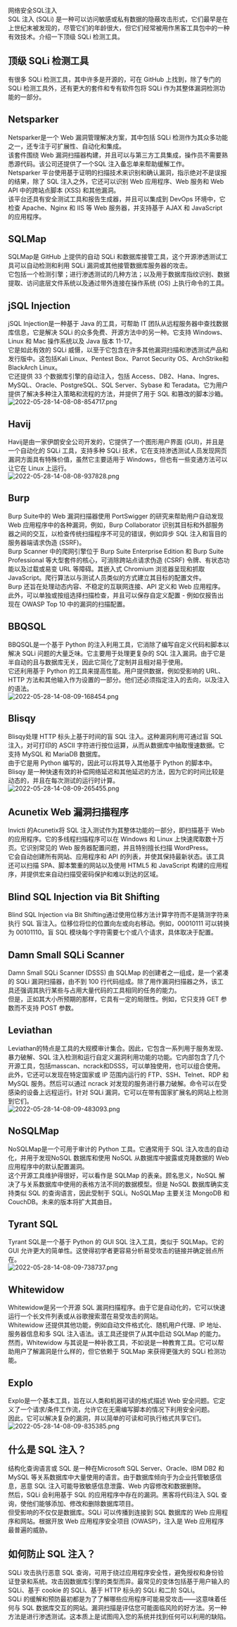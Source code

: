 网络安全SQL注入<br />SQL 注入 (SQLi) 是一种可以访问敏感或私有数据的隐蔽攻击形式，它们最早是在上世纪末被发现的，尽管它们的年龄很大，但它们经常被用作黑客工具包中的一种有效技术。介绍一下顶级 SQLi 检测工具。
<a name="MgvUL"></a>
## 顶级 SQLi 检测工具
有很多 SQLi 检测工具，其中许多是开源的，可在 GitHub 上找到，除了专门的 SQLi 检测工具外，还有更大的套件和专有软件包将 SQLi 作为其整体漏洞检测功能的一部分。
<a name="ZkIBz"></a>
## Netsparker
Netsparker是一个 Web 漏洞管理解决方案，其中包括 SQLi 检测作为其众多功能之一，还专注于可扩展性、自动化和集成。<br />该套件围绕 Web 漏洞扫描器构建，并且可以与第三方工具集成，操作员不需要熟悉源代码。该公司还提供了一个SQL 注入备忘单来帮助缓解工作。<br />Netsparker 平台使用基于证明的扫描技术来识别和确认漏洞，指示绝对不是误报的结果，除了 SQL 注入之外，它还可以识别 Web 应用程序、Web 服务和 Web API 中的跨站点脚本 (XSS) 和其他漏洞。<br />该平台还具有安全测试工具和报告生成器，并且可以集成到 DevOps 环境中，它检查 Apache、Nginx 和 IIS 等 Web 服务器，并支持基于 AJAX 和 JavaScript 的应用程序。
<a name="PBaKS"></a>
## SQLMap
SQLMap是 GitHub 上提供的自动 SQLi 和数据库接管工具，这个开源渗透测试工具可以自动检测和利用 SQLi 漏洞或其他接管数据库服务器的攻击。<br />它包括一个检测引擎；进行渗透测试的几种方法；以及用于数据库指纹识别、数据提取、访问底层文件系统以及通过带外连接在操作系统 (OS) 上执行命令的工具。
<a name="sf9a1"></a>
## jSQL Injection
jSQL Injection是一种基于 Java 的工具，可帮助 IT 团队从远程服务器中查找数据库信息，它是解决 SQLi 的众多免费、开源方法中的另一种。它支持 Windows、Linux 和 Mac 操作系统以及 Java 版本 11-17。<br />它是如此有效的 SQLi 威慑，以至于它包含在许多其他漏洞扫描和渗透测试产品和发行版中。这包括Kali Linux、Pentest Box、Parrot Security OS、ArchStrike和BlackArch Linux。<br />它还提供 33 个数据库引擎的自动注入，包括 Access、DB2、Hana、Ingres、MySQL、Oracle、PostgreSQL、SQL Server、Sybase 和 Teradata。它为用户提供了解决多种注入策略和流程的方法，并提供了用于 SQL 和篡改的脚本沙箱。<br />![2022-05-28-14-08-08-854717.png](https://cdn.nlark.com/yuque/0/2022/png/396745/1653718391538-66db03a4-d59f-4dc8-977a-227c20188caf.png#clientId=uaacab689-7dde-4&from=ui&id=u3c37b386&originHeight=522&originWidth=696&originalType=binary&ratio=1&rotation=0&showTitle=false&size=1092303&status=done&style=shadow&taskId=uba6dd076-2d2b-4469-abaf-55728faee45&title=)
<a name="afBt8"></a>
## Havij
Havij是由一家伊朗安全公司开发的，它提供了一个图形用户界面 (GUI)，并且是一个自动化的 SQLi 工具，支持多种 SQLi 技术，它在支持渗透测试人员发现网页漏洞方面具有特殊价值，虽然它主要适用于 Windows，但也有一些变通方法可以让它在 Linux 上运行。<br />![2022-05-28-14-08-08-937828.png](https://cdn.nlark.com/yuque/0/2022/png/396745/1653718400510-b3fd279f-580e-4066-b353-bf95b36b064f.png#clientId=uaacab689-7dde-4&from=ui&id=udbe6237b&originHeight=727&originWidth=664&originalType=binary&ratio=1&rotation=0&showTitle=false&size=1451327&status=done&style=shadow&taskId=u44f26471-09b6-471c-8659-7a96290f95b&title=)
<a name="RcJD9"></a>
## Burp
Burp Suite中的 Web 漏洞扫描器使用 PortSwigger 的研究来帮助用户自动发现 Web 应用程序中的各种漏洞，例如，Burp Collaborator 识别其目标和外部服务器之间的交互，以检查传统扫描程序不可见的错误，例如异步 SQL 注入和盲目的服务器端请求伪造 (SSRF)。<br />Burp Scanner 中的爬网引擎位于 Burp Suite Enterprise Edition 和 Burp Suite Professional 等大型套件的核心，可消除跨站点请求伪造 (CSRF) 令牌、有状态功能以及过载或易变 URL 等障碍。其嵌入式 Chromium 浏览器呈现和抓取 JavaScript。爬行算法以与测试人员类似的方式建立其目标的配置文件。<br />Burp 还旨在处理动态内容、不稳定的互联网连接、API 定义和 Web 应用程序。此外，可以单独或按组选择扫描检查，并且可以保存自定义配置 - 例如仅报告出现在 OWASP Top 10 中的漏洞的扫描配置。
<a name="DDdGh"></a>
## BBQSQL
BBQSQL是一个基于 Python 的注入利用工具，它消除了编写自定义代码和脚本以解决 SQLi 问题的大量乏味。它主要用于处理更复杂的 SQL 注入漏洞。由于它是半自动的且与数据库无关，因此它简化了定制并且相对易于使用。<br />它还利用基于 Python 的工具来提高性能。用户提供数据，例如受影响的 URL、HTTP 方法和其他输入作为设置的一部分。他们还必须指定注入的去向，以及注入的语法。<br />![2022-05-28-14-08-09-168454.png](https://cdn.nlark.com/yuque/0/2022/png/396745/1653718419961-938ce62d-e8e2-41cf-af75-880c805ec7dc.png#clientId=uaacab689-7dde-4&from=ui&id=ub7da2bdd&originHeight=596&originWidth=1024&originalType=binary&ratio=1&rotation=0&showTitle=false&size=1834543&status=done&style=shadow&taskId=u90027cb4-f492-4d70-8e14-f9d186917a4&title=)
<a name="J1lK2"></a>
## Blisqy
Blisqy处理 HTTP 标头上基于时间的盲 SQL 注入。这种漏洞利用可通过盲 SQL 注入，对可打印的 ASCII 字符进行按位运算，从而从数据库中抽取慢速数据。它支持 MySQL 和 MariaDB 数据库。<br />由于它是用 Python 编写的，因此可以将其导入其他基于 Python 的脚本中。Blisqy 是一种快速有效的补偿网络延迟和其他延迟的方法，因为它的时间比较是动态的，并且在每次测试的运行时计算。<br />![2022-05-28-14-08-09-265455.png](https://cdn.nlark.com/yuque/0/2022/png/396745/1653718419887-b0fff117-e2b2-4d29-a5ec-0acd582f11be.png#clientId=uaacab689-7dde-4&from=ui&id=T95r9&originHeight=654&originWidth=696&originalType=binary&ratio=1&rotation=0&showTitle=false&size=1368487&status=done&style=shadow&taskId=u06291fa4-fa32-4668-a358-9e9502edb8e&title=)
<a name="eAijC"></a>
## Acunetix Web 漏洞扫描程序
Invicti 的Acunetix将 SQL 注入测试作为其整体功能的一部分，即扫描基于 Web 的应用程序。它的多线程扫描程序可以在 Windows 和 Linux 上快速爬取数十万页。它识别常见的 Web 服务器配置问题，并且特别擅长扫描 WordPress。<br />它会自动创建所有网站、应用程序和 API 的列表，并使其保持最新状态。该工具还可以扫描 SPA、脚本繁重的网站以及使用 HTML5 和 JavaScript 构建的应用程序，并提供宏来自动扫描受密码保护和难以到达的区域。
<a name="SJ8xC"></a>
## Blind SQL Injection via Bit Shifting
Blind SQL Injection via Bit Shifting通过使用位移方法计算字符而不是猜测字符来执行 SQL 盲注入。位移位将位的位置向左或向右移动。例如，00010111 可以转换为 00101110。盲 SQL 模块每个字符需要七个或八个请求，具体取决于配置。
<a name="lY2qi"></a>
## Damn Small SQLi Scanner
Damn Small SQLi Scanner (DSSS) 由 SQLMap 的创建者之一组成，是一个紧凑的 SQLi 漏洞扫描器，由不到 100 行代码组成。除了用作漏洞扫描器之外，该工具还强调其执行某些与占用大量代码的工具相同的任务的能力。<br />但是，正如其大小所预期的那样，它具有一定的局限性。例如，它只支持 GET 参数而不支持 POST 参数。
<a name="Yi8Oe"></a>
## Leviathan
Leviathan的特点是工具的大规模审计集合。因此，它包含一系列用于服务发现、暴力破解、SQL 注入检测和运行自定义漏洞利用功能的功能。它内部包含了几个开源工具，包括masscan、ncrack和DSSS，可以单独使用，也可以组合使用。<br />此外，它还可以发现在特定国家或 IP 范围内运行的 FTP、SSH、Telnet、RDP 和 MySQL 服务。然后可以通过 ncrack 对发现的服务进行暴力破解。命令可以在受感染的设备上远程运行。针对 SQLi 漏洞，它可以在带有国家扩展名的网站上检测到它们。<br />![2022-05-28-14-08-09-483093.png](https://cdn.nlark.com/yuque/0/2022/png/396745/1653718449690-99ac5ea6-c09b-4ea3-b8ef-62a4fd7b69af.png#clientId=uaacab689-7dde-4&from=ui&id=ue54584e3&originHeight=675&originWidth=696&originalType=binary&ratio=1&rotation=0&showTitle=false&size=1412438&status=done&style=shadow&taskId=u5bd01428-c5d6-44ee-b03c-48975e66ad7&title=)
<a name="B8tz6"></a>
## NoSQLMap
NoSQLMap是一个可用于审计的 Python 工具。它通常用于 SQL 注入攻击的自动化，并用于发现NoSQL 数据库和使用 NoSQL 从数据库中披露或克隆数据的 Web 应用程序中的默认配置漏洞。<br />这个开源工具维护得很好，可以看作是 SQLMap 的表亲。顾名思义，NoSQL 解决了与关系数据库中使用的表格方法不同的数据模型。但是 NoSQL 数据库确实支持类似 SQL 的查询语言，因此受制于 SQLi。NoSQLMap 主要关注 MongoDB 和 CouchDB。未来的版本将扩大其曲目。
<a name="HzckP"></a>
## Tyrant SQL
Tyrant SQL是一个基于 Python 的 GUI SQL 注入工具，类似于 SQLMap。它的 GUI 允许更大的简单性。这使得初学者更容易分析易受攻击的链接并确定弱点所在。<br />![2022-05-28-14-08-09-738737.png](https://cdn.nlark.com/yuque/0/2022/png/396745/1653718449644-0e2d7086-fedf-485d-92f8-e5e8dd0f5fd5.png#clientId=uaacab689-7dde-4&from=ui&id=xTWUg&originHeight=571&originWidth=696&originalType=binary&ratio=1&rotation=0&showTitle=false&size=1194823&status=done&style=shadow&taskId=u7ee5cc4c-eb79-4f7c-8138-cb7acc8014e&title=)
<a name="nOFyv"></a>
## Whitewidow
Whitewidow是另一个开源 SQL 漏洞扫描程序。由于它是自动化的，它可以快速运行一个长文件列表或从谷歌搜索潜在易受攻击的网站。<br />Whitewidow 还提供其他功能，例如自动文件格式化、随机用户代理、IP 地址、服务器信息和多 SQL 注入语法。该工具还提供了从其中启动 SQLMap 的能力。<br />然而，Whitewidow 与其说是一种补救工具，不如说是一种教育工具。它可以帮助用户了解漏洞是什么样的，但它依赖于 SQLMap 来获得更强大的 SQLi 检测功能。
<a name="ncNep"></a>
## Explo
Explo是一个基本工具，旨在以人类和机器可读的格式描述 Web 安全问题。它定义了一个请求/条件工作流，允许它在无需编写脚本的情况下利用安全问题。<br />因此，它可以解决复杂的漏洞，并以简单的可读和可执行格式共享它们。<br />![2022-05-28-14-08-09-835385.png](https://cdn.nlark.com/yuque/0/2022/png/396745/1653718449641-fc1995ae-6c4b-42c4-ac3a-e3baba0f9cb9.png#clientId=uaacab689-7dde-4&from=ui&id=k5f2F&originHeight=529&originWidth=696&originalType=binary&ratio=1&rotation=0&showTitle=false&size=1106943&status=done&style=shadow&taskId=u8711a2a9-ea44-47f2-9981-01f1a7d2dc9&title=)
<a name="NncFY"></a>
## 什么是 SQL 注入？
结构化查询语言或 SQL 是一种在Microsoft SQL Server、Oracle、IBM DB2 和 MySQL 等关系数据库中大量使用的语言。由于数据库倾向于为企业托管敏感信息，恶意 SQL 注入可能导致敏感信息泄露、Web 内容修改和数据删除。<br />然后，SQLi 会利用基于 SQL 的应用程序中存在的漏洞。黑客将代码注入 SQL 查询，使他们能够添加、修改和删除数据库项目。<br />但受影响的不仅仅是数据库。SQLi 可以传播到连接到 SQL 数据库的 Web 应用程序和网站。根据开放 Web 应用程序安全项目 (OWASP)，注入是 Web 应用程序最普遍的威胁。
<a name="o1QZj"></a>
## 如何防止 SQL 注入？
SQLi 攻击执行恶意 SQL 查询，可用于绕过应用程序安全性，避免授权和身份验证登录和系统。攻击因数据库引擎的类型而异。最常见的变体包括基于用户输入的 SQLi、基于 cookie 的 SQLi、基于 HTTP 标头的 SQLi 和二阶 SQLi。<br />SQLi 的缓解和预防最初都是为了了解哪些应用程序可能易受攻击——这意味着任何与 SQL 数据库交互的网站。漏洞扫描是评估您可能面临风险的好方法。另一种方法是进行渗透测试。这本质上是试图闯入您的系统并找到任何可以利用的缺陷。
